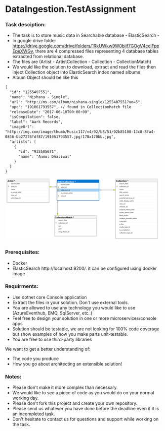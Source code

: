 # DataIngestion.TestAssignment

### Task desciption:
- The task is to store music data in Searchable database - ElasticSearch - 
- In google drive folder https://drive.google.com/drive/folders/1RkUWkw9W0bijf7GOgV4ceiFppEpeXWGv, there are 4 compressed files representing 4 database tables extracted from relational database.
- The files are (Artist - ArtistCollection - Collection - CollectionMatch)
- We would like the solution to download, extract and read the files then inject Collection object into ElasticSearch index named albums
- Album Object should be like this

```
{
  "id": "1255407551",
  "name": "Nishana - Single",
  "url": "http://ms.com/album/nishana-single/1255407551?uo=5",
  "upc": "191061793557", // found in CollectionMatch file
  "releaseDate": "2017-06-10T00:00:00",
  "isCompilation": false,
  "label": "Aark Records",
  "imageUrl": "http://img.com/image/thumb/Music117/v4/92/b8/51/92b85100-13c8-8fa4-0856-bb27276fdf87/191061793557.jpg/170x170bb.jpg",
  "artists": [
    {
      "id": "935585671",
      "name": "Anmol Dhaliwal"
    }
  ]
}
```

![Test Image 1](https://github.com/GetLinkfire/DataIngestion.TestAssignment/blob/main/diagram.png)

### Prerequisites:
- Docker
- ElasticSearch http://localhost:9200/. it can be configured using docker image

### Requirments:
- Use dotnet core Console application
- Extract the files in your solution. Don't use external tools.
- You are allowed to use any technology you would like to use (AzureEventhub, EMQ, SqlServer, etc..)
- Feel free to design your solution in one or more microservices/console apps
- Solution should be testable, we are not looking for 100% code coverage but show examples of how you make parts unit-testable.
- You are free to use third-party libraries

We want to get a better understanding of:
- The code you produce
- How you go about architecting an extensible solution!

### Notes:
- Please don't make it more complex than necessary.
- We would like to see a piece of code as you would do on your normal working day.
- Please don't fork this project and create your own repository.
- Please send us whatever you have done before the deadline even if it is an incompleted task.
- Don't hesitate to contact us for questions and support while working on the task.

